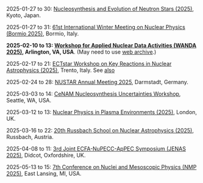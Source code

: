 2025-01-27 to 30: [Nucleosynthesis and Evolution of Neutron Stars (2025)](https://indico.yukawa.kyoto-u.ac.jp/event/46/ "This workshop focuses on nucleosynthesis and neutron star evolution. Topics include nuclear reactions in stellar environments, equation of state for dense matter, and neutron star mergers. It explores connections between nuclear physics, astrophysics, and gravitational wave observations, addressing processes driving element formation and compact object dynamics."), Kyoto, Japan.

2025-01-27 to 31: [61st International Winter Meeting on Nuclear Physics (Bormio 2025)](https://bormiomeeting.com "Bormio 2025 covers advancements in nuclear physics. Topics include nuclear structure, heavy-ion collisions, nuclear astrophysics, and quantum chromodynamics. The meeting addresses experimental results from particle accelerators and theoretical models, with applications in understanding fundamental interactions, nuclear reactions, and cosmic nucleosynthesis."), Bormio, Italy.

**2025-02-10 to 13: [Workshop for Applied Nuclear Data Activities (WANDA 2025)](https://conferences.lbl.gov/event/1816/ "WANDA 2025 focuses on applied nuclear data, addressing nuclear cross-sections, decay data, and reaction models. Topics include nuclear data evaluation, uncertainty quantification, and applications in reactor design, medical isotopes, and nuclear security. It fosters collaboration between experimentalists, theorists, and data evaluators."), Arlington, VA, USA**. (May need to use [web archive](https://web.archive.org/web/20250306190719/https://conferences.lbl.gov/event/1816/).)

2025-02-17 to 21: [ECTstar Workshop on Key Reactions in Nuclear Astrophysics (2025)](https://indico.ectstar.eu/event/228/ "This workshop examines key nuclear reactions in astrophysics, focusing on stellar nucleosynthesis and explosive burning. Topics include reaction rates, nuclear cross-sections, and their impact on stellar evolution and supernova models. It bridges experimental nuclear physics and astrophysical simulations for cosmic element formation."), Trento, Italy. See [also](https://x.com/EctTrento)

2025-02-24 to 28: [NUSTAR Annual Meeting 2025](https://indico.gsi.de/event/20773/ "The NUSTAR Annual Meeting focuses on nuclear structure and astrophysics, covering exotic nuclei, nuclear reactions, and superheavy elements. Topics include gamma-ray spectroscopy, nuclear fission, and nucleosynthesis, with applications in understanding stellar processes and fundamental interactions, emphasizing experimental advancements."), Darmstadt, Germany.

2025-03-03 to 14: [CeNAM Nucleosynthesis Uncertainties Workshop](https://sites.google.com/view/nucleosynthesis-uncertainties "This workshop focuses on uncertainties in nucleosynthesis, covering nuclear reaction rates, cross-section measurements, and statistical modeling. Topics include stellar burning, neutron capture processes, and their impact on cosmic abundance, bridging nuclear physics and astrophysics for precise nucleosynthesis predictions."), Seattle, WA, USA.

2025-03-12 to 13: [Nuclear Physics in Plasma Environments (2025)](https://iop.eventsair.com/nppe2025/ "This workshop focuses on nuclear physics in plasma environments, covering nuclear reactions in stellar and fusion plasmas. Topics include thermonuclear reaction rates, plasma screening effects, and nucleosynthesis, with applications in astrophysics and fusion energy research, bridging nuclear and plasma physics."), London, UK.

2025-03-16 to 22: [20th Russbach School on Nuclear Astrophysics (2025)](https://events.hifis.net/event/1817/ "This school explores nuclear astrophysics, focusing on stellar nucleosynthesis, nuclear reaction networks, and neutron star physics. Topics include explosive burning, weak interaction processes, and their role in cosmic evolution, bridging experimental nuclear physics and astrophysical modeling."), Russbach, Austria.

2025-04-08 to 11: [3rd Joint ECFA-NuPECC-ApPEC Symposium (JENAS 2025)](https://indico.global/event/5574/ "JENAS 2025 explores nuclear physics, particle physics, and astrophysics, focusing on neutrino physics, dark matter, and nuclear reactions. Topics include accelerator-based experiments, cosmic ray detection, and nucleosynthesis, emphasizing interdisciplinary approaches to fundamental physics questions."), Didcot, Oxfordshire, UK.

2025-05-13 to 15: [7th Conference on Nuclei and Mesoscopic Physics (NMP 2025)](https://indico.frib.msu.edu/event/78/ "This conference explores nuclear and mesoscopic physics, focusing on nuclear structure, reactions, and quantum many-body systems. Topics include exotic nuclei, superheavy elements, and nanoscale quantum phenomena, with applications in nuclear astrophysics and quantum technologies, emphasizing experimental and theoretical advancements."), East Lansing, MI, USA.


